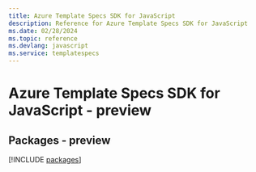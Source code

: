 ```yaml
---
title: Azure Template Specs SDK for JavaScript
description: Reference for Azure Template Specs SDK for JavaScript
ms.date: 02/28/2024
ms.topic: reference
ms.devlang: javascript
ms.service: templatespecs
---
```

# Azure Template Specs SDK for JavaScript - preview
## Packages - preview
[!INCLUDE [packages](template-specs-index.md)]